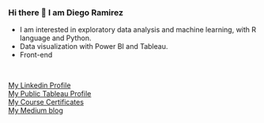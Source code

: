 ### Hi there 👋 I am Diego Ramirez

* I am interested in exploratory data analysis and machine learning, with R language and Python.
* Data visualization with Power BI and Tableau.
* Front-end
<br>

[My Linkedin Profile](https://www.linkedin.com/in/diego-ramirez-jag) <br>
[My Public Tableau Profile](https://public.tableau.com/profile/diego.ramirez8076#!/) <br>
[My Course Certificates](https://github.com/daarfarias/Certification-courses) <br>
[My Medium blog](https://daarfarias.medium.com/)

<!--
**daarfarias/daarfarias** is a ✨ _special_ ✨ repository because its `README.md` (this file) appears on your GitHub profile.

Here are some ideas to get you started:

- 🔭 I’m currently working on ...
- 🌱 I’m currently learning ...
- 👯 I’m looking to collaborate on ...
- 🤔 I’m looking for help with ...
- 💬 Ask me about ...
- 📫 How to reach me: ...
- 😄 Pronouns: ...
- ⚡ Fun fact: ...
-->
